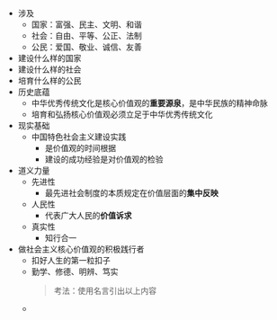 - 涉及
	- 国家：富强、民主、文明、和谐
	- 社会：自由、平等、公正、法制
	- 公民：爱国、敬业、诚信、友善
- 建设什么样的国家
- 建设什么样的社会
- 培育什么样的公民
- 历史底蕴
	- 中华优秀传统文化是核心价值观的**重要源泉**，是中华民族的精神命脉
	- 培育和弘扬核心价值观必须立足于中华优秀传统文化
- 现实基础
	- 中国特色社会主义建设实践
		- 是价值观的时间根据
		- 建设的成功经验是对价值观的检验
- 道义力量
	- 先进性
		- 最先进社会制度的本质规定在价值层面的**集中反映**
	- 人民性
		- 代表广大人民的**价值诉求**
	- 真实性
		- 知行合一
- 做社会主义核心价值观的积极践行者
	- 扣好人生的第一粒扣子
	- 勤学、修德、明辨、笃实
	  > 考法：使用名言引出以上内容
	-